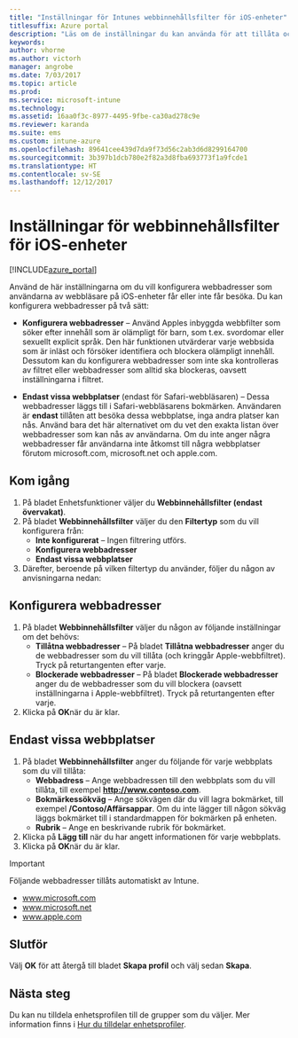 ```yaml
---
title: "Inställningar för Intunes webbinnehållsfilter för iOS-enheter"
titlesuffix: Azure portal
description: "Läs om de inställningar du kan använda för att tillåta och blockera åtkomst till webbplatser från iOS-enheter.\""
keywords: 
author: vhorne
ms.author: victorh
manager: angrobe
ms.date: 7/03/2017
ms.topic: article
ms.prod: 
ms.service: microsoft-intune
ms.technology: 
ms.assetid: 16aa0f3c-8977-4495-9fbe-ca30ad278c9e
ms.reviewer: karanda
ms.suite: ems
ms.custom: intune-azure
ms.openlocfilehash: 89641cee439d7da9f73d56c2ab3d6d8299164700
ms.sourcegitcommit: 3b397b1dcb780e2f82a3d8fba693773f1a9fcde1
ms.translationtype: HT
ms.contentlocale: sv-SE
ms.lasthandoff: 12/12/2017
---
```

# <a name="web-content-filter-settings-for-ios-devices"></a>Inställningar för webbinnehållsfilter för iOS-enheter

[!INCLUDE[azure_portal](./includes/azure_portal.md)]

Använd de här inställningarna om du vill konfigurera webbadresser som användarna av webbläsare på iOS-enheter får eller inte får besöka. Du kan konfigurera webbadresser på två sätt:

- **Konfigurera webbadresser** – Använd Apples inbyggda webbfilter som söker efter innehåll som är olämpligt för barn, som t.ex. svordomar eller sexuellt explicit språk. Den här funktionen utvärderar varje webbsida som är inläst och försöker identifiera och blockera olämpligt innehåll. Dessutom kan du konfigurera webbadresser som inte ska kontrolleras av filtret eller webbadresser som alltid ska blockeras, oavsett inställningarna i filtret.

- **Endast vissa webbplatser** (endast för Safari-webbläsaren) – Dessa webbadresser läggs till i Safari-webbläsarens bokmärken. Användaren är **endast** tillåten att besöka dessa webbplatse, inga andra platser kan nås. Använd bara det här alternativet om du vet den exakta listan över webbadresser som kan nås av användarna.
Om du inte anger några webbadresser får användarna inte åtkomst till några webbplatser förutom microsoft.com, microsoft.net och apple.com.



## <a name="get-started"></a>Kom igång

1. På bladet Enhetsfunktioner väljer du **Webbinnehållsfilter (endast övervakat)**.
2. På bladet **Webbinnehållsfilter** väljer du den **Filtertyp** som du vill konfigurera från:
    - **Inte konfigurerat** – Ingen filtrering utförs.
    - **Konfigurera webbadresser**
    - **Endast vissa webbplatser**
3. Därefter, beroende på vilken filtertyp du använder, följer du någon av anvisningarna nedan:


## <a name="configure-urls"></a>Konfigurera webbadresser

1. På bladet **Webbinnehållsfilter** väljer du någon av följande inställningar om det behövs:
    - **Tillåtna webbadresser** – På bladet **Tillåtna webbadresser** anger du de webbadresser som du vill tillåta (och kringgår Apple-webbfiltret). Tryck på returtangenten efter varje.
    - **Blockerade webbadresser** – På bladet **Blockerade webbadresser** anger du de webbadresser som du vill blockera (oavsett inställningarna i Apple-webbfiltret). Tryck på returtangenten efter varje.
2. Klicka på **OK**när du är klar.


## <a name="specific-websites-only"></a>Endast vissa webbplatser

1. På bladet **Webbinnehållsfilter** anger du följande för varje webbplats som du vill tillåta:
    - **Webbadress** – Ange webbadressen till den webbplats som du vill tillåta, till exempel **http://www.contoso.com**.
    - **Bokmärkessökväg** – Ange sökvägen där du vill lagra bokmärket, till exempel **/Contoso/Affärsappar**. Om du inte lägger till någon sökväg läggs bokmärket till i standardmappen för bokmärken på enheten.
    - **Rubrik** – Ange en beskrivande rubrik för bokmärket.
2. Klicka på **Lägg till** när du har angett informationen för varje webbplats.
3. Klicka på **OK**när du är klar.

>[!IMPORTANT] 
> Följande webbadresser tillåts automatiskt av Intune.
> - www.microsoft.com
> - www.microsoft.net
> - www.apple.com

## <a name="finish-up"></a>Slutför

Välj **OK** för att återgå till bladet **Skapa profil** och välj sedan **Skapa**.

## <a name="next-steps"></a>Nästa steg

Du kan nu tilldela enhetsprofilen till de grupper som du väljer. Mer information finns i [Hur du tilldelar enhetsprofiler](device-profile-assign.md).

